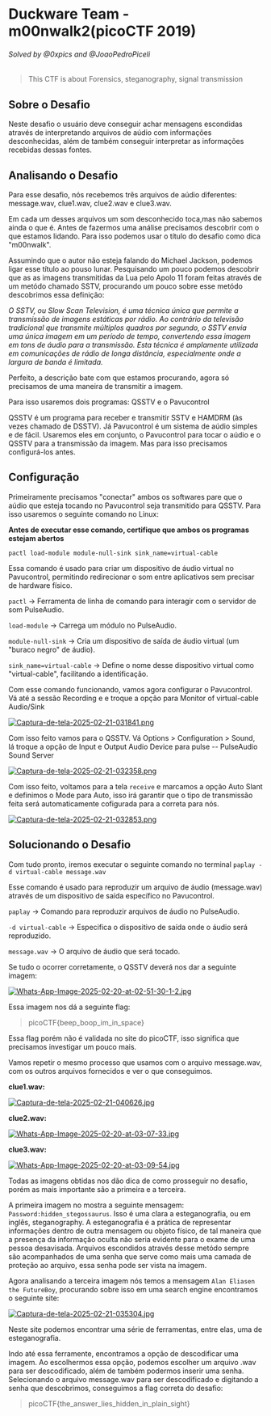 # Duckware Team - m00nwalk2(picoCTF 2019)

###### Solved by @0xpics and @JoaoPedroPiceli

> This CTF is about Forensics, steganography, signal transmission 

## Sobre o Desafio

Neste desafio o usuário deve conseguir achar mensagens escondidas através de interpretando arquivos de aúdio com informações desconhecidas, além de também conseguir interpretar as informações recebidas dessas fontes.

## Analisando o Desafio

Para esse desafio, nós recebemos três arquivos de aúdio diferentes: message.wav, clue1.wav, clue2.wav e clue3.wav.

Em cada um desses arquivos um som desconhecido toca,mas não sabemos ainda o que é. Antes de fazermos uma análise precisamos descobrir com o que estamos lidando. Para isso podemos usar o título do desafio como dica "m00nwalk".

Assumindo que o autor não esteja falando do Michael Jackson, podemos ligar esse título ao pouso lunar. Pesquisando um pouco podemos descobrir que as as imagens transmitidas da Lua pelo Apolo 11 foram feitas através de um metódo chamado SSTV, procurando um pouco sobre esse metódo descobrimos essa definição:

*O SSTV, ou Slow Scan Television, é uma técnica única que permite a transmissão de imagens estáticas por rádio. Ao contrário da televisão tradicional que transmite múltiplos quadros por segundo, o SSTV envia uma única imagem em um período de tempo, convertendo essa imagem em tons de áudio para a transmissão. Esta técnica é amplamente utilizada em comunicações de rádio de longa distância, especialmente onde a largura de banda é limitada.*

Perfeito, a descrição bate com que estamos procurando, agora só precisamos de uma maneira de transmitir a imagem.

Para isso usaremos dois programas: QSSTV e o Pavucontrol
 
QSSTV é um programa para receber e transmitir SSTV e HAMDRM (às vezes chamado de DSSTV). Já Pavucontrol é um sistema de aúdio simples e de fácil. Usaremos eles em conjunto, o Pavucontrol para tocar o aúdio e o QSSTV para a transmissão da imagem. Mas para isso precisamos configurá-los antes.

## Configuração

Primeiramente precisamos "conectar" ambos os softwares pare que o aúdio que esteja tocando no Pavucontrol seja transmitido para QSSTV. Para isso usaremos o seguinte comando no Linux:

**Antes de executar esse comando, certifique que ambos os programas estejam abertos**

`pactl load-module module-null-sink sink_name=virtual-cable`

Essa comando é usado para criar um dispositivo de áudio virtual no Pavucontrol, permitindo redirecionar o som entre aplicativos sem precisar de hardware físico.

`pactl` → Ferramenta de linha de comando para interagir com o servidor de som PulseAudio.

`load-module` → Carrega um módulo no PulseAudio.

`module-null-sink` → Cria um dispositivo de saída de áudio virtual (um "buraco negro" de áudio).

`sink_name=virtual-cable` → Define o nome desse dispositivo virtual como "virtual-cable", facilitando a identificação.

Com esse comando funcionando, vamos agora configurar o Pavucontrol. Vá até a sessão Recording e e troque a opção para Monitor of virtual-cable Audio/Sink

[![Captura-de-tela-2025-02-21-031841.png](https://i.postimg.cc/sDWZD6dj/Captura-de-tela-2025-02-21-031841.png)](https://postimg.cc/GHcpXjmV)

Com isso feito vamos para o QSSTV. Vá Options > Configuration > Sound, lá troque a opção de Input e Output Audio Device para pulse -- PulseAudio Sound Server

[![Captura-de-tela-2025-02-21-032358.png](https://i.postimg.cc/mDwsTFBN/Captura-de-tela-2025-02-21-032358.png)](https://postimg.cc/62yS0q7y)

Com isso feito, voltamos para a tela `receive` e marcamos a opção Auto Slant e definimos o Mode para Auto, isso irá garantir que o tipo de transmissão feita será automaticamente cofigurada para a correta para nós.

[![Captura-de-tela-2025-02-21-032853.png](https://i.postimg.cc/JzPY7ckh/Captura-de-tela-2025-02-21-032853.png)](https://postimg.cc/gxLHNh49)

## Solucionando o Desafio

Com tudo pronto, iremos executar o seguinte comando no terminal `paplay -d virtual-cable message.wav`

Esse comando é usado para reproduzir um arquivo de áudio (message.wav) através de um dispositivo de saída específico no Pavucontrol.

`paplay` → Comando para reproduzir arquivos de áudio no PulseAudio.

`-d virtual-cable` → Especifica o dispositivo de saída onde o áudio será reproduzido.

`message.wav` → O arquivo de áudio que será tocado.

Se tudo o ocorrer corretamente, o QSSTV deverá nos dar a seguinte imagem:

[![Whats-App-Image-2025-02-20-at-02-51-30-1-2.jpg](https://i.postimg.cc/zv23XQ8j/Whats-App-Image-2025-02-20-at-02-51-30-1-2.jpg)](https://postimg.cc/q6np1jth)

Essa imagem nos dá a seguinte flag:

>picoCTF{beep_boop_im_in_space}

Essa flag porém não é validada no site do picoCTF, isso significa que precisamos investigar um pouco mais.

Vamos repetir o mesmo processo que usamos com o arquivo message.wav, com os outros arquivos fornecidos e ver o que conseguimos.

**clue1.wav:**

[![Captura-de-tela-2025-02-21-040626.jpg](https://i.postimg.cc/J4t5cVDR/Captura-de-tela-2025-02-21-040626.jpg)](https://postimg.cc/ppbjRSJS)

**clue2.wav:**

[![Whats-App-Image-2025-02-20-at-03-07-33.jpg](https://i.postimg.cc/BZ7vFdf5/Whats-App-Image-2025-02-20-at-03-07-33.jpg)](https://postimg.cc/fkXZnqLk)

**clue3.wav:**

[![Whats-App-Image-2025-02-20-at-03-09-54.jpg](https://i.postimg.cc/CK0MY0b0/Whats-App-Image-2025-02-20-at-03-09-54.jpg)](https://postimg.cc/21HNFPH9)

Todas as imagens obtidas nos dão dica de como prosseguir no desafio, porém as mais importante são a primeira e a terceira.

A primeira imagem no mostra a seguinte mensagem: `Password:hidden_stegossaurus`. Isso é uma clara a esteganografia, ou em inglês, steganography. A esteganografia é a prática de representar informações dentro de outra mensagem ou objeto físico, de tal maneira que a presença da informação oculta não seria evidente para o exame de uma pessoa desavisada. Arquivos escondidos através desse metódo sempre são acompanhados de uma senha que serve como mais uma camada de proteção ao arquivo, essa senha pode ser vista na imagem.

Agora analisando a terceira imagem nós temos a mensagem `Alan Eliasen the FutureBoy`, procurando sobre isso em uma search engine encontramos o seguinte site:

[![Captura-de-tela-2025-02-21-035304.jpg](https://i.postimg.cc/Bvy0bGKt/Captura-de-tela-2025-02-21-035304.jpg)](https://postimg.cc/DWqDpH5K)

Neste site podemos encontrar uma série de ferramentas, entre elas, uma de esteganografia.

Indo até essa ferramente, encontramos a opção de descodificar uma imagem. Ao escolhermos essa opção, podemos escolher um arquivo .wav para ser descodificado, além de também podermos inserir uma senha. Selecionando o arquivo message.wav para ser descodificado e digitando a senha que descobrimos, conseguimos a flag correta do desafio:

>picoCTF{the_answer_lies_hidden_in_plain_sight}
